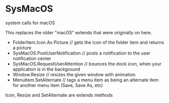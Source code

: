 # SysMacOS
 system calls for macOS

This replaces the older "macOS" extends that were originally on here.

* FolderItem.Icon As Picture // gets the icon of the folder item and returns a picture
* SysMacOS.PostUserNotification // posts a notification to the user notification center
* SysMacOS.RequestUserAttention // bounces the dock icon, when your application is in the background
* Window.Resize // resizes the given window with animation
* MenuItem.SetAlternate // tags a menu item as being an alternate item for another menu item (Save, Save As, etc)

Icon, Resize and SetAlternate are extends methods
